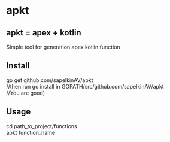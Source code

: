 # apkt
## apkt = apex + kotlin
Simple tool for generation apex kotlin function
## Install
go get github.com/sapelkinAV/apkt  
//then run go install in GOPATH/src/github.com/sapelkinAV/apkt  
//You are good)  
## Usage
cd path_to_project/functions  
apkt function_name  
